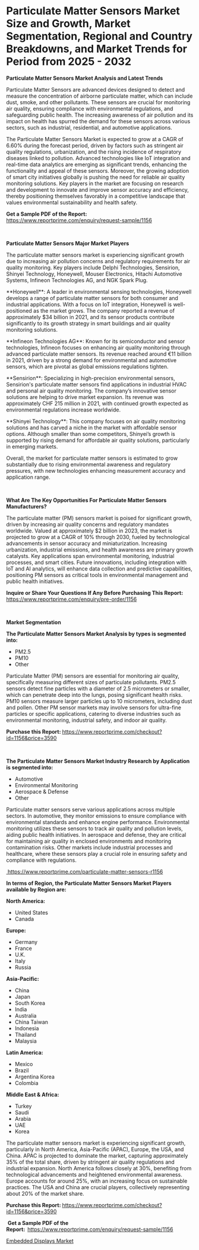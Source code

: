 <p><h1>Particulate Matter Sensors Market Size and Growth, Market Segmentation, Regional and Country Breakdowns, and Market Trends for Period from 2025 -  2032</h1></p><p><strong>Particulate Matter Sensors Market Analysis and Latest Trends</strong></p>
<p><p>Particulate Matter Sensors are advanced devices designed to detect and measure the concentration of airborne particulate matter, which can include dust, smoke, and other pollutants. These sensors are crucial for monitoring air quality, ensuring compliance with environmental regulations, and safeguarding public health. The increasing awareness of air pollution and its impact on health has spurred the demand for these sensors across various sectors, such as industrial, residential, and automotive applications.</p><p>The Particulate Matter Sensors Market is expected to grow at a CAGR of 6.60% during the forecast period, driven by factors such as stringent air quality regulations, urbanization, and the rising incidence of respiratory diseases linked to pollution. Advanced technologies like IoT integration and real-time data analytics are emerging as significant trends, enhancing the functionality and appeal of these sensors. Moreover, the growing adoption of smart city initiatives globally is pushing the need for reliable air quality monitoring solutions. Key players in the market are focusing on research and development to innovate and improve sensor accuracy and efficiency, thereby positioning themselves favorably in a competitive landscape that values environmental sustainability and health safety.</p></p>
<p><strong>Get a Sample PDF of the Report:&nbsp;</strong> <a href="https://www.reportprime.com/enquiry/request-sample/1156?utm_campaign=3255&utm_medium=2&utm_source=Github&utm_content=ia&utm_term=18032025&utm_id=particulate-matter-sensors">https://www.reportprime.com/enquiry/request-sample/1156</a></p>
<p>&nbsp;</p>
<p><strong>Particulate Matter Sensors Major Market Players</strong></p>
<p><p>The particulate matter sensors market is experiencing significant growth due to increasing air pollution concerns and regulatory requirements for air quality monitoring. Key players include Delphi Technologies, Sensirion, Shinyei Technology, Honeywell, Mouser Electronics, Hitachi Automotive Systems, Infineon Technologies AG, and NGK Spark Plug.</p><p>**Honeywell**: A leader in environmental sensing technologies, Honeywell develops a range of particulate matter sensors for both consumer and industrial applications. With a focus on IoT integration, Honeywell is well-positioned as the market grows. The company reported a revenue of approximately $34 billion in 2021, and its sensor products contribute significantly to its growth strategy in smart buildings and air quality monitoring solutions.</p><p>**Infineon Technologies AG**: Known for its semiconductor and sensor technologies, Infineon focuses on enhancing air quality monitoring through advanced particulate matter sensors. Its revenue reached around €11 billion in 2021, driven by a strong demand for environmental and automotive sensors, which are pivotal as global emissions regulations tighten.</p><p>**Sensirion**: Specializing in high-precision environmental sensors, Sensirion's particulate matter sensors find applications in industrial HVAC and personal air quality monitoring. The company’s innovative sensor solutions are helping to drive market expansion. Its revenue was approximately CHF 215 million in 2021, with continued growth expected as environmental regulations increase worldwide.</p><p>**Shinyei Technology**: This company focuses on air quality monitoring solutions and has carved a niche in the market with affordable sensor options. Although smaller than some competitors, Shinyei’s growth is supported by rising demand for affordable air quality solutions, particularly in emerging markets.</p><p>Overall, the market for particulate matter sensors is estimated to grow substantially due to rising environmental awareness and regulatory pressures, with new technologies enhancing measurement accuracy and application range.</p></p>
<p>&nbsp;</p>
<p><strong>What Are The Key Opportunities For Particulate Matter Sensors Manufacturers?</strong></p>
<p><p>The particulate matter (PM) sensors market is poised for significant growth, driven by increasing air quality concerns and regulatory mandates worldwide. Valued at approximately $2 billion in 2023, the market is projected to grow at a CAGR of 10% through 2030, fueled by technological advancements in sensor accuracy and miniaturization. Increasing urbanization, industrial emissions, and health awareness are primary growth catalysts. Key applications span environmental monitoring, industrial processes, and smart cities. Future innovations, including integration with IoT and AI analytics, will enhance data collection and predictive capabilities, positioning PM sensors as critical tools in environmental management and public health initiatives.</p></p>
<p><strong>Inquire or Share Your Questions If Any Before Purchasing This Report:</strong> <a href="https://www.reportprime.com/enquiry/pre-order/1156?utm_campaign=3255&utm_medium=2&utm_source=Github&utm_content=ia&utm_term=18032025&utm_id=particulate-matter-sensors">https://www.reportprime.com/enquiry/pre-order/1156</a></p>
<p>&nbsp;</p>
<p><strong>Market Segmentation</strong></p>
<p><strong>The Particulate Matter Sensors Market Analysis by types is segmented into:</strong></p>
<p><ul><li>PM2.5</li><li>PM10</li><li>Other</li></ul></p>
<p><p>Particulate Matter (PM) sensors are essential for monitoring air quality, specifically measuring different sizes of particulate pollutants. PM2.5 sensors detect fine particles with a diameter of 2.5 micrometers or smaller, which can penetrate deep into the lungs, posing significant health risks. PM10 sensors measure larger particles up to 10 micrometers, including dust and pollen. Other PM sensor markets may involve sensors for ultra-fine particles or specific applications, catering to diverse industries such as environmental monitoring, industrial safety, and indoor air quality.</p></p>
<p><strong>Purchase this Report:&nbsp;</strong><a href="https://www.reportprime.com/checkout?id=1156&price=3590&utm_campaign=3255&utm_medium=2&utm_source=Github&utm_content=ia&utm_term=18032025&utm_id=particulate-matter-sensors">https://www.reportprime.com/checkout?id=1156&price=3590</a></p>
<p>&nbsp;</p>
<p><strong>The Particulate Matter Sensors Market Industry Research by Application is segmented into:</strong></p>
<p><ul><li>Automotive</li><li>Environmental Monitoring</li><li>Aerospace & Defense</li><li>Other</li></ul></p>
<p><p>Particulate matter sensors serve various applications across multiple sectors. In automotive, they monitor emissions to ensure compliance with environmental standards and enhance engine performance. Environmental monitoring utilizes these sensors to track air quality and pollution levels, aiding public health initiatives. In aerospace and defense, they are critical for maintaining air quality in enclosed environments and monitoring contamination risks. Other markets include industrial processes and healthcare, where these sensors play a crucial role in ensuring safety and compliance with regulations.</p></p>
<p><a href="https://www.reportprime.com/particulate-matter-sensors-r1156?utm_campaign=3255&utm_medium=2&utm_source=Github&utm_content=ia&utm_term=18032025&utm_id=particulate-matter-sensors">&nbsp;https://www.reportprime.com/particulate-matter-sensors-r1156</a></p>
<p><strong>In terms of Region, the Particulate Matter Sensors Market Players available by Region are:</strong></p>
<p>
    <p> <strong> North America: </strong>
        <ul>
            <li>United States</li>
            <li>Canada</li>
        </ul>
        </p> 
    <p> <strong> Europe: </strong>
        <ul>
            <li>Germany</li>
            <li>France</li>
            <li>U.K.</li>
            <li>Italy</li>
            <li>Russia</li>
        </ul>
        </p> 
    <p> <strong> Asia-Pacific: </strong>
        <ul>
            <li>China</li>
            <li>Japan</li>
            <li>South Korea</li>
            <li>India</li>
            <li>Australia</li>
            <li>China Taiwan</li>
            <li>Indonesia</li>
            <li>Thailand</li>
            <li>Malaysia</li>
        </ul>
        </p> 
    <p> <strong> Latin America: </strong>
        <ul>
            <li>Mexico</li>
            <li>Brazil</li>
            <li>Argentina Korea</li>
            <li>Colombia</li>
        </ul>
        </p> 
    <p> <strong> Middle East & Africa: </strong>
        <ul>
            <li>Turkey</li>
            <li>Saudi</li>
            <li>Arabia</li>
            <li>UAE</li>
            <li>Korea</li>
        </ul>
    </p>
    </p>
<p><p>The particulate matter sensors market is experiencing significant growth, particularly in North America, Asia-Pacific (APAC), Europe, the USA, and China. APAC is projected to dominate the market, capturing approximately 35% of the total share, driven by stringent air quality regulations and industrial expansion. North America follows closely at 30%, benefiting from technological advancements and heightened environmental awareness. Europe accounts for around 25%, with an increasing focus on sustainable practices. The USA and China are crucial players, collectively representing about 20% of the market share.</p></p>
<p><strong>Purchase this Report: </strong><a href="https://www.reportprime.com/checkout?id=1156&price=3590&utm_campaign=3255&utm_medium=2&utm_source=Github&utm_content=ia&utm_term=18032025&utm_id=particulate-matter-sensors">https://www.reportprime.com/checkout?id=1156&price=3590</a></p>
<p>&nbsp;<strong>Get a Sample PDF of the Report:&nbsp;&nbsp;</strong><a href="https://www.reportprime.com/enquiry/request-sample/1156?utm_campaign=3255&utm_medium=2&utm_source=Github&utm_content=ia&utm_term=18032025&utm_id=particulate-matter-sensors">https://www.reportprime.com/enquiry/request-sample/1156</a></p>
<p><strong></strong></p>
<p><p><a href="https://github.com/leyesamilej/Market-Research-Report-List-1/blob/main/embedded-displays-market.md?utm_campaign=3255&utm_medium=2&utm_source=Github&utm_content=ia&utm_term=18032025&utm_id=particulate-matter-sensors">Embedded Displays Market</a></p></p>